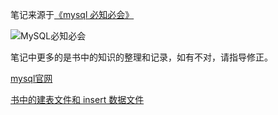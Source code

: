 笔记来源于[《mysql 必知必会》](http://forta.com/books/0672327120/)

![MySQL必知必会](../images/MySQL必知必会.jpg)

笔记中更多的是书中的知识的整理和记录，如有不对，请指导修正。

[mysql官网](https://dev.mysql.com/)

[书中的建表文件和 insert 数据文件](http://forta.com/books/0672327120/mysql_scripts.zip)